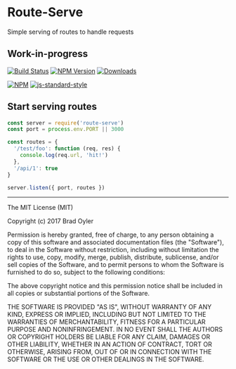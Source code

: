 # Route-Serve  
Simple serving of routes to handle requests

## Work-in-progress

[![Build Status](https://travis-ci.org/bradoyler/route-serve.svg?branch=master)](https://travis-ci.org/bradoyler/route-serve)
[![NPM Version][npm-image]][npm-url]
[![Downloads][downloads-image]][npm-url]

[![NPM](https://nodei.co/npm/route-serve.png?downloads=true&downloadRank=true)](https://nodei.co/npm/route-serve/) [![js-standard-style](https://cdn.rawgit.com/feross/standard/master/badge.svg)](https://github.com/feross/standard)

## Start serving routes
```js
const server = require('route-serve')
const port = process.env.PORT || 3000

const routes = {
  '/test/foo': function (req, res) {
    console.log(req.url, 'hit!')
  },
  '/api/1': true
}

server.listen({ port, routes })
```

------
The MIT License (MIT)

Copyright (c) 2017 Brad Oyler

Permission is hereby granted, free of charge, to any person obtaining a copy
of this software and associated documentation files (the "Software"), to deal
in the Software without restriction, including without limitation the rights
to use, copy, modify, merge, publish, distribute, sublicense, and/or sell
copies of the Software, and to permit persons to whom the Software is
furnished to do so, subject to the following conditions:

The above copyright notice and this permission notice shall be included in all
copies or substantial portions of the Software.

THE SOFTWARE IS PROVIDED "AS IS", WITHOUT WARRANTY OF ANY KIND, EXPRESS OR
IMPLIED, INCLUDING BUT NOT LIMITED TO THE WARRANTIES OF MERCHANTABILITY,
FITNESS FOR A PARTICULAR PURPOSE AND NONINFRINGEMENT. IN NO EVENT SHALL THE
AUTHORS OR COPYRIGHT HOLDERS BE LIABLE FOR ANY CLAIM, DAMAGES OR OTHER
LIABILITY, WHETHER IN AN ACTION OF CONTRACT, TORT OR OTHERWISE, ARISING FROM,
OUT OF OR IN CONNECTION WITH THE SOFTWARE OR THE USE OR OTHER DEALINGS IN THE
SOFTWARE.

[npm-image]: https://img.shields.io/npm/v/route-serve.svg
[downloads-image]: http://img.shields.io/npm/dm/route-serve.svg
[npm-url]: https://npmjs.org/package/route-serve
